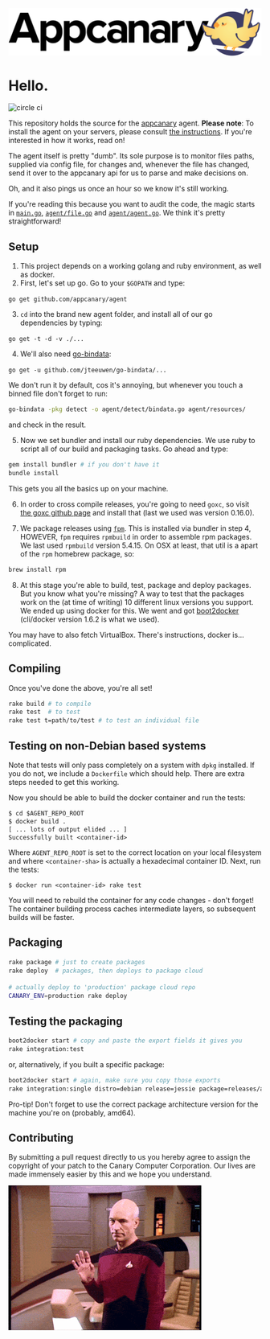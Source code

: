 <div style="text-align:center">
  <a href="https://appcanary.com"><img src="https://github.com/appcanary/agent/raw/master/appcanary-hero.png" /></a>
</div>

# Hello.

![circle ci](https://circleci.com/gh/appcanary/agent.png?circle-token=e005a24f2a9e1202caede198cb41d3c09e3eccd6)

This repository holds the source for the [appcanary](https://appcanary.com) agent. **Please note**: To install the agent on your servers, please consult [the instructions](https://appcanary.com/servers/new). If you're interested in how it works, read on!

The agent itself is pretty "dumb". Its sole purpose is to monitor files paths, supplied via config file, for changes and, whenever the file has changed, send it over to the appcanary api for us to parse and make decisions on.

Oh, and it also pings us once an hour so we know it's still working.

If you're reading this because you want to audit the code, the magic starts in [`main.go`](https://github.com/appcanary/agent/blob/master/main.go), [`agent/file.go`](https://github.com/appcanary/agent/blob/master/agent/file.go) and [`agent/agent.go`](https://github.com/appcanary/agent/blob/master/agent/agent.go). We think it's pretty straightforward!

## Setup

1. This project depends on a working golang and ruby environment, as well as docker.
2. First, let's set up go. Go to your `$GOPATH` and type: 

  `go get github.com/appcanary/agent`

3. `cd` into the brand new agent folder, and install all of our go dependencies by typing: 

  `go get -t -d -v ./...`

4. We'll also need [go-bindata](https://github.com/jteeuwen/go-bindata):

  `go get -u github.com/jteeuwen/go-bindata/...`

  We don't run it by default, cos it's annoying, but whenever you touch a binned file don't forget to run:
```bash
go-bindata -pkg detect -o agent/detect/bindata.go agent/resources/
```
  and check in the result.

5. Now we set bundler and install our ruby dependencies. We use ruby to script all of our build and packaging tasks. Go ahead and type: 

  ```bash
gem install bundler # if you don't have it
bundle install
```

  This gets you all the basics up on your machine.

6. In order to cross compile releases, you're going to need `goxc`, so visit [the goxc github page](https://github.com/laher/goxc) and install that (last we used was version 0.16.0).

7. We package releases using [`fpm`](https://github.com/jordansissel/fpm/). This is installed via bundler in step 4, HOWEVER, `fpm` requires `rpmbuild` in order to assemble rpm packages. We last used `rpmbuild` version 5.4.15. On OSX at least, that util is a apart of the `rpm` homebrew package, so:

  ```bash
brew install rpm
```

8. At this stage you're able to build, test, package and deploy packages. But you know what you're missing? A way to test that the packages work on the (at time of writing) 10 different linux versions you support. We ended up using docker for this. We went and got [boot2docker](http://boot2docker.io/) (cli/docker version 1.6.2 is what we used).

  You may have to also fetch VirtualBox. There's instructions, docker is... complicated.

## Compiling

Once you've done the above, you're all set!

```bash
rake build # to compile
rake test  # to test
rake test t=path/to/test # to test an individual file
```

## Testing on non-Debian based systems

Note that tests will only pass completely on a system with `dpkg` installed. If you do not, we include a `Dockerfile` which should help. There are extra steps needed to get this working. 


Now you should be able to build the docker container and run the tests:

```shell
$ cd $AGENT_REPO_ROOT
$ docker build .
[ ... lots of output elided ... ]
Successfully built <container-id>
```

Where `AGENT_REPO_ROOT` is set to the correct location on your local filesystem and where `<container-sha>` is actually a hexadecimal container ID. Next, run the tests:

```shell
$ docker run <container-id> rake test
```

You will need to rebuild the container for any code changes - don't forget! The container building process caches intermediate layers, so subsequent builds will be faster.

## Packaging

```bash
rake package # just to create packages
rake deploy  # packages, then deploys to package cloud

# actually deploy to 'production' package cloud repo
CANARY_ENV=production rake deploy
```

## Testing the packaging
```bash
boot2docker start # copy and paste the export fields it gives you
rake integration:test
```

or, alternatively, if you built a specific package:

```bash
boot2docker start # again, make sure you copy those exports
rake integration:single distro=debian release=jessie package=releases/appcanary_0.0.2-2015.11.10-212042-UTC_amd64_debian_jessie.deb
```

Pro-tip! Don't forget to use the correct package architecture version for the machine you're on (probably, amd64).

## Contributing

By submitting a pull request directly to us you hereby agree to assign the copyright of your patch to the Canary Computer Corporation. Our lives are made immensely easier by this and we hope you understand.


![hullo](https://github.com/appcanary/agent/raw/master/readme.gif)

